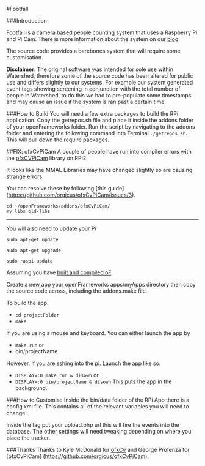 #Footfall

###Introduction

Footfall is a camera based people counting system that uses a  Raspberry Pi and Pi Cam. There is more information about the system on our [blog](http://blogs.wcode.org/2015/04/footfall-a-camera-based-people-counting-system-for-under-60/).

The source code provides a barebones system that will require some customisation.

**Disclaimer**:
The original software was intended for sole use within Watershed, therefore some of the source code has been altered for public use and differs slightly to our systems. For example our system generated event tags showing screening in conjunction with the total number of people in Watershed, to do this we had to pre-populate some timestamps and may cause an issue if the system is ran past a certain time.

###How to Build
You will need a few extra packages to build the RPi application.
Copy the getrepos.sh file and place it inside the addons folder of your openFrameworks folder. Run the script by navigating to the addons folder and entering the following command into Terminal `./getrepos.sh`. This will pull down the require packages.


##FIX: ofxCvPiCam
A couple of people have run into compiler errors with the [ofxCVPiCam](https://github.com/orgicus/ofxCvPiCam/) library on RPi2. 

It looks like the MMAL Libraries may have changed slightly so are causing strange errors.

You can resolve these by following [this guide] (https://github.com/orgicus/ofxCvPiCam/issues/3).

```
cd ~/openFrameworks/addons/ofxCvPiCam/
mv libs old-libs
```
----

You will also need to update your Pi

`sudo apt-get update`

`sudo apt-get upgrade`

`sudo raspi-update`

Assuming you have [built and compiled oF](http://forum.openframeworks.cc/t/raspberry-pi-2-setup-guide/18690).

Create a new app your openFrameworks apps/myApps directory then copy the source code across, including the addons.make file.

To build the app.

* ```cd projectFolder```
* ```make```

If you are using a mouse and keyboard.
You can either launch the app by
* ```make run```
or
* bin/projectName

However, if you are sshing into the pi.
Launch the app like so.

* ```DISPLAY=:0 make run & disown```
or
* ```DISPLAY=:0 bin/projectName & disown```
This puts the app in the background.

###How to Customise
Inside the bin/data folder of the RPi App there is a config.xml file. This contains all of the relevant variables you will need to change.

Inside the <UPLOADURL> tag put your upload.php url this will fire the events into the database.
The other settings will need tweaking depending on where you place the tracker.

###Thanks
Thanks to Kyle McDonald for [ofxCv](http://github.com/kylemcdonald/ofxCv) and George Profenza for [ofxCvPiCam] (https://github.com/orgicus/ofxCvPiCam).

